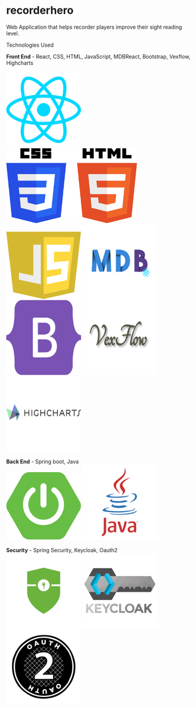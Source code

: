 # recorderhero
Web Application that helps recorder players improve their sight reading level.

Technologies Used

<b>Front End</b> - React, CSS, HTML, JavaScript, MDBReact, Bootstrap, Vexflow, Highcharts
</br></br>
<img src="/TechnologiesUsedImages/Reactjs-icon-vector-01.svg" width="200" height="200">
<img src="/TechnologiesUsedImages/CSS3_and_HTML5_logos_and_wordmarks.svg" width="350" height="200">
<img src="/TechnologiesUsedImages/javascript-seeklogo.com.svg" width="200" height="180">
<img src="/TechnologiesUsedImages/mdb-react2.png" width="200"  height="200">
<img src="/TechnologiesUsedImages/bootstrap.svg" width="200" height="200">
<img src="/TechnologiesUsedImages/vexflow2.PNG" width="200" height="200" >
<img src="/TechnologiesUsedImages/highcharts.png" width="200" height="200" >
</br></br>
<b>Back End</b> - Spring boot, Java</br>
<img src="/TechnologiesUsedImages/springboot.png" width="200" height="180">
<img src="/TechnologiesUsedImages/java.svg" width="200" height="200">
</br></br>
<b>Security</b> - Spring Security, Keycloak, Oauth2</br>
<img src="/TechnologiesUsedImages/spring_security.png" width="200" height="200">
<img src="/TechnologiesUsedImages/keycloak.png" width="200" height="200" >
<img src="/TechnologiesUsedImages/oauth2_logo.svg" width="200" height="200">


